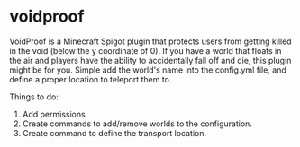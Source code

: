 # voidproof
VoidProof is a Minecraft Spigot plugin that protects users from getting killed in the void (below the y coordinate of 0). If you have a world that floats in the air and players have the ability to accidentally fall off and die, this plugin might be for you. Simple add the world's name into the config.yml file, and define a proper location to teleport them to. 

Things to do:
  1. Add permissions
  2. Create commands to add/remove worlds to the configuration.
  3. Create command to define the transport location.

